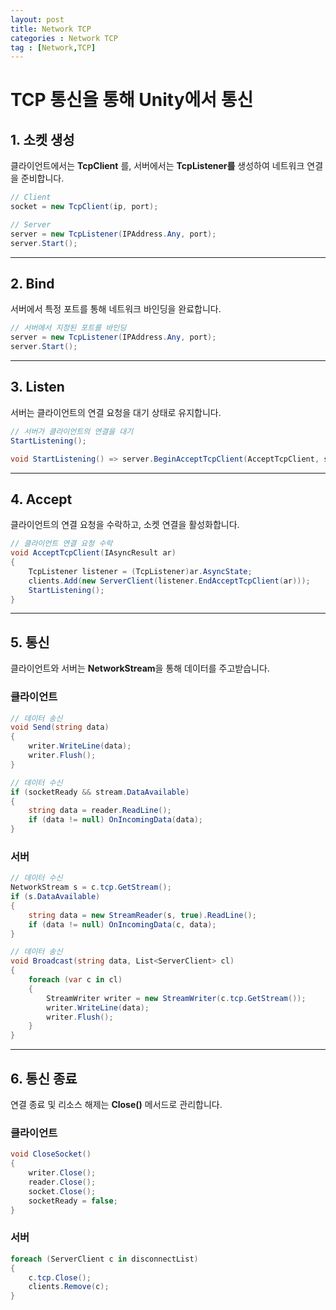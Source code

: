 ```yaml
---
layout: post
title: Network TCP
categories : Network TCP
tag : [Network,TCP]
---
```

   
# TCP 통신을 통해 Unity에서 통신

## 1. 소켓 생성
클라이언트에서는 **TcpClient** 를, 서버에서는 **TcpListener를** 생성하여 네트워크 연결을 준비합니다.

```c#
// Client
socket = new TcpClient(ip, port);

// Server
server = new TcpListener(IPAddress.Any, port);
server.Start();
```

---

## 2. Bind
서버에서 특정 포트를 통해 네트워크 바인딩을 완료합니다.

```c#
// 서버에서 지정된 포트를 바인딩
server = new TcpListener(IPAddress.Any, port);
server.Start();
```

---

## 3. Listen
서버는 클라이언트의 연결 요청을 대기 상태로 유지합니다.

```c#
// 서버가 클라이언트의 연결을 대기
StartListening();

void StartListening() => server.BeginAcceptTcpClient(AcceptTcpClient, server);
```

---

## 4. Accept
클라이언트의 연결 요청을 수락하고, 소켓 연결을 활성화합니다.

```c#
// 클라이언트 연결 요청 수락
void AcceptTcpClient(IAsyncResult ar)
{
    TcpListener listener = (TcpListener)ar.AsyncState;
    clients.Add(new ServerClient(listener.EndAcceptTcpClient(ar)));
    StartListening();
}
```

---

## 5. 통신
클라이언트와 서버는 **NetworkStream**을 통해 데이터를 주고받습니다.

### 클라이언트
```c#
// 데이터 송신
void Send(string data)
{
    writer.WriteLine(data);
    writer.Flush();
}

// 데이터 수신
if (socketReady && stream.DataAvailable)
{
    string data = reader.ReadLine();
    if (data != null) OnIncomingData(data);
}
```

### 서버
```c#
// 데이터 수신
NetworkStream s = c.tcp.GetStream();
if (s.DataAvailable)
{
    string data = new StreamReader(s, true).ReadLine();
    if (data != null) OnIncomingData(c, data);
}

// 데이터 송신
void Broadcast(string data, List<ServerClient> cl)
{
    foreach (var c in cl)
    {
        StreamWriter writer = new StreamWriter(c.tcp.GetStream());
        writer.WriteLine(data);
        writer.Flush();
    }
}
```

---

## 6. 통신 종료
연결 종료 및 리소스 해제는 **Close()** 메서드로 관리합니다.

### 클라이언트
```c#
void CloseSocket()
{
    writer.Close();
    reader.Close();
    socket.Close();
    socketReady = false;
}
```

### 서버
```c#
foreach (ServerClient c in disconnectList)
{
    c.tcp.Close();
    clients.Remove(c);
}


```


